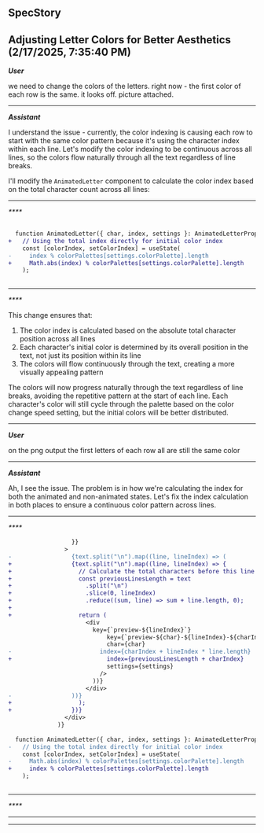 ## SpecStory

## Adjusting Letter Colors for Better Aesthetics (2/17/2025, 7:35:40 PM)

_**User**_

we need to change the colors of the letters. 
right now - the first color of each row is the same. it looks off. picture attached. 

---

_**Assistant**_

I understand the issue - currently, the color indexing is causing each row to start with the same color pattern because it's using the character index within each line. Let's modify the color indexing to be continuous across all lines, so the colors flow naturally through all the text regardless of line breaks.

I'll modify the `AnimatedLetter` component to calculate the color index based on the total character count across all lines:

---

_****_

```diff
  
  function AnimatedLetter({ char, index, settings }: AnimatedLetterProps) {
+   // Using the total index directly for initial color index
    const [colorIndex, setColorIndex] = useState(
-     index % colorPalettes[settings.colorPalette].length
+     Math.abs(index) % colorPalettes[settings.colorPalette].length
    );
  
```

---

_****_



This change ensures that:
1. The color index is calculated based on the absolute total character position across all lines
2. Each character's initial color is determined by its overall position in the text, not just its position within its line
3. The colors will flow continuously through the text, creating a more visually appealing pattern

The colors will now progress naturally through the text regardless of line breaks, avoiding the repetitive pattern at the start of each line. Each character's color will still cycle through the palette based on the color change speed setting, but the initial colors will be better distributed.

---

_**User**_

on the png output the first letters of each row all are still the same color

---

_**Assistant**_

Ah, I see the issue. The problem is in how we're calculating the index for both the animated and non-animated states. Let's fix the index calculation in both places to ensure a continuous color pattern across lines.

---

_****_

```diff
                  }}
                >
-                 {text.split("\n").map((line, lineIndex) => (
+                 {text.split("\n").map((line, lineIndex) => {
+                   // Calculate the total characters before this line
+                   const previousLinesLength = text
+                     .split("\n")
+                     .slice(0, lineIndex)
+                     .reduce((sum, line) => sum + line.length, 0);
+ 
+                   return (
                      <div
                        key={`preview-${lineIndex}`}
                            key={`preview-${char}-${lineIndex}-${charIndex}`}
                            char={char}
-                         index={charIndex + lineIndex * line.length}
+                           index={previousLinesLength + charIndex}
                            settings={settings}
                          />
                        ))}
                      </div>
-                 ))}
+                   );
+                 })}
                </div>
              )}
  
  function AnimatedLetter({ char, index, settings }: AnimatedLetterProps) {
-   // Using the total index directly for initial color index
    const [colorIndex, setColorIndex] = useState(
-     Math.abs(index) % colorPalettes[settings.colorPalette].length
+     index % colorPalettes[settings.colorPalette].length
    );
  
```

---

_****_



---



---

